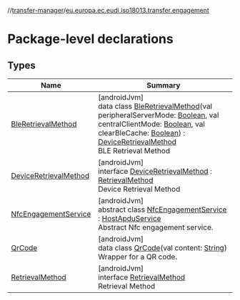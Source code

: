 //[transfer-manager](../../index.md)/[eu.europa.ec.eudi.iso18013.transfer.engagement](index.md)

# Package-level declarations

## Types

| Name | Summary |
|---|---|
| [BleRetrievalMethod](-ble-retrieval-method/index.md) | [androidJvm]<br>data class [BleRetrievalMethod](-ble-retrieval-method/index.md)(val peripheralServerMode: [Boolean](https://kotlinlang.org/api/latest/jvm/stdlib/kotlin-stdlib/kotlin/-boolean/index.html), val centralClientMode: [Boolean](https://kotlinlang.org/api/latest/jvm/stdlib/kotlin-stdlib/kotlin/-boolean/index.html), val clearBleCache: [Boolean](https://kotlinlang.org/api/latest/jvm/stdlib/kotlin-stdlib/kotlin/-boolean/index.html)) : [DeviceRetrievalMethod](-device-retrieval-method/index.md)<br>BLE Retrieval Method |
| [DeviceRetrievalMethod](-device-retrieval-method/index.md) | [androidJvm]<br>interface [DeviceRetrievalMethod](-device-retrieval-method/index.md) : [RetrievalMethod](-retrieval-method/index.md)<br>Device Retrieval Method |
| [NfcEngagementService](-nfc-engagement-service/index.md) | [androidJvm]<br>abstract class [NfcEngagementService](-nfc-engagement-service/index.md) : [HostApduService](https://developer.android.com/reference/kotlin/android/nfc/cardemulation/HostApduService.html)<br>Abstract Nfc engagement service. |
| [QrCode](-qr-code/index.md) | [androidJvm]<br>data class [QrCode](-qr-code/index.md)(val content: [String](https://kotlinlang.org/api/latest/jvm/stdlib/kotlin-stdlib/kotlin/-string/index.html))<br>Wrapper for a QR code. |
| [RetrievalMethod](-retrieval-method/index.md) | [androidJvm]<br>interface [RetrievalMethod](-retrieval-method/index.md)<br>Retrieval Method |
